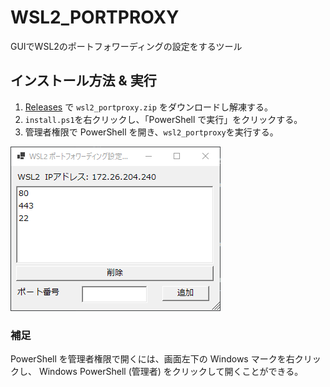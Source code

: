 # WSL2_PORTPROXY

GUIでWSL2のポートフォワーディングの設定をするツール

## インストール方法 & 実行

1. [Releases](https://github.com/Himeyama/wsl2_portproxy/releases) で `wsl2_portproxy.zip` をダウンロードし解凍する。
1. `install.ps1`を右クリックし、「PowerShell で実行」をクリックする。
1. 管理者権限で PowerShell を開き、`wsl2_portproxy`を実行する。

![](screenshot.png)

### 補足
PowerShell を管理者権限で開くには、画面左下の Windows マークを右クリックし、
Windows PowerShell (管理者) をクリックして開くことができる。
